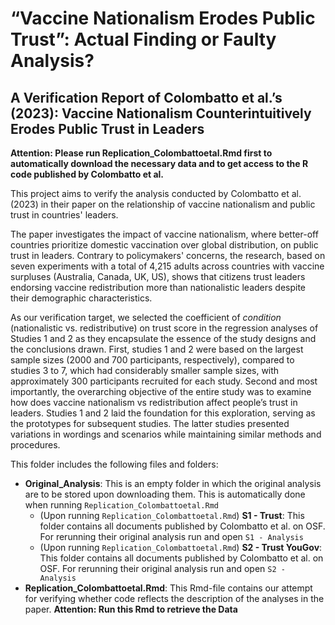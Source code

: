 # “Vaccine Nationalism Erodes Public Trust”: Actual Finding or Faulty Analysis?
## A Verification Report of Colombatto et al.’s (2023): Vaccine Nationalism Counterintuitively Erodes Public Trust in Leaders 


**Attention: Please run Replication_Colombattoetal.Rmd first to automatically download the necessary data and to get access to the R code published by Colombatto et al.**


This project aims to verify the analysis conducted by Colombatto et al. (2023) in their paper on the relationship of vaccine nationalism and public trust in countries' leaders. 

The paper investigates the impact of vaccine nationalism, where better-off countries prioritize domestic vaccination over global distribution, on public trust in leaders. Contrary to policymakers' concerns, the research, based on seven experiments with a total of 4,215 adults across countries with vaccine surpluses (Australia, Canada, UK, US), shows that citizens trust leaders endorsing vaccine redistribution more than nationalistic leaders despite their demographic characteristics.

As our verification target, we selected the coefficient of *condition* (nationalistic vs. redistributive) on trust score in the regression analyses of Studies 1 and 2 as they encapsulate the essence of the study designs and the conclusions drawn. First, studies 1 and 2 were based on the largest sample sizes (2000 and 700 participants, respectively), compared to studies 3 to 7, which had considerably smaller sample sizes, with approximately 300 participants recruited for each study. Second and most importantly, the overarching objective of the entire study was to examine how does vaccine nationalism vs redistribution affect people’s trust in leaders. Studies 1 and 2 laid the foundation for this exploration, serving as the prototypes for subsequent studies. The latter studies presented variations in wordings and scenarios while maintaining similar methods and procedures.

This folder includes the following files and folders:

- **Original_Analysis**: This is an empty folder in which the original analysis are to be stored upon downloading them. This is automatically done when running `Replication_Colombattoetal.Rmd`
  - (Upon running `Replication_Colombattoetal.Rmd`) **S1 - Trust**: This folder contains all documents published by Colombatto et al. on OSF. For rerunning their original analysis run and open `S1 - Analysis`
  - (Upon running `Replication_Colombattoetal.Rmd`) **S2 - Trust YouGov**: This folder contains all documents published by Colombatto et al. on OSF. For rerunning their original analysis run and open `S2 - Analysis`
- **Replication_Colombattoetal.Rmd**: This Rmd-file contains our attempt for verifying whether code reflects the description of the analyses in the paper. **Attention: Run this Rmd to retrieve the Data**


